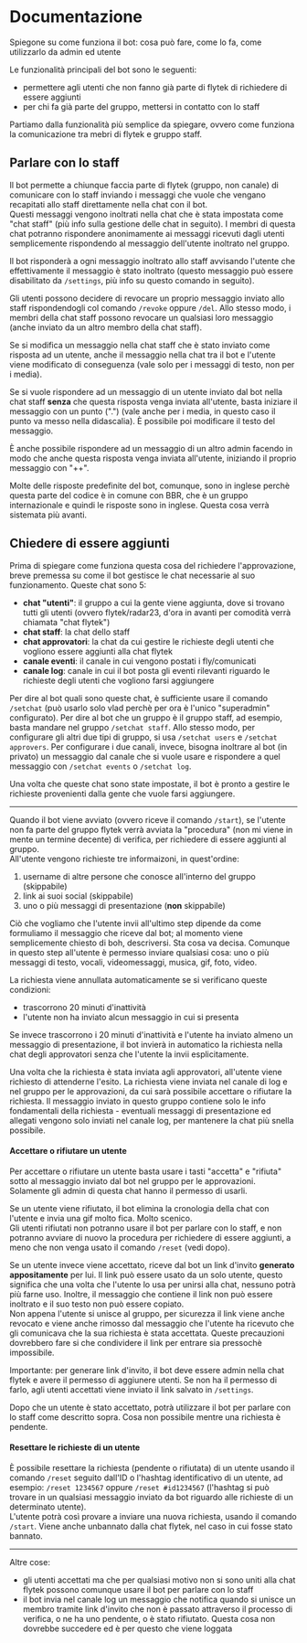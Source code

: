 # Documentazione

Spiegone su come funziona il bot: cosa può fare, come lo fa, come utilizzarlo da admin ed utente

Le funzionalità principali del bot sono le seguenti:
- permettere agli utenti che non fanno già parte di flytek di richiedere di essere aggiunti
- per chi fa già parte del gruppo, mettersi in contatto con lo staff

Partiamo dalla funzionalità più semplice da spiegare, ovvero come funziona la comunicazione tra mebri di flytek e gruppo staff.



## Parlare con lo staff

Il bot permette a chiunque faccia parte di flytek (gruppo, non canale) di comunicare con lo staff inviando i messaggi che vuole che vengano recapitati allo staff direttamente nella chat con il bot.  
Questi messaggi vengono inoltrati nella chat che è stata impostata come "chat staff" (più info sulla gestione delle chat in seguito). I membri di questa chat potranno rispondere anonimamente ai messaggi ricevuti dagli utenti semplicemente rispondendo al messaggio dell'utente inoltrato nel gruppo.  

Il bot risponderà a ogni messaggio inoltrato allo staff avvisando l'utente che effettivamente il messaggio è stato inoltrato (questo messaggio può essere disabilitato da `/settings`, più info su questo comando in seguito).

Gli utenti possono decidere di revocare un proprio messaggio inviato allo staff rispondendogli col comando `/revoke` oppure `/del`. Allo stesso modo, i membri della chat staff possono revocare un qualsiasi loro messaggio (anche inviato da un altro membro della chat staff).

Se si modifica un messaggio nella chat staff che è stato inviato come risposta ad un utente, anche il messaggio nella chat tra il bot e l'utente viene modificato di conseguenza (vale solo per i messaggi di testo, non per i media).  

Se si vuole rispondere ad un messaggio di un utente inviato dal bot nella chat staff **senza** che questa risposta venga inviata all'utente, basta iniziare il messaggio con un punto (".") (vale anche per i media, in questo caso il punto va messo nella didascalia). È possibile poi modificare il testo del messaggio.  

È anche possibile rispondere ad un messaggio di un altro admin facendo in modo che anche questa risposta venga inviata all'utente, iniziando il proprio messaggio con "++".

Molte delle risposte predefinite del bot, comunque, sono in inglese perchè questa parte del codice è in comune con BBR, che è un gruppo internazionale e quindi le risposte sono in inglese. Questa cosa verrà sistemata più avanti.

## Chiedere di essere aggiunti

Prima di spiegare come funziona questa cosa del richiedere l'approvazione, breve premessa su come il bot gestisce le chat necessarie al suo funzionamento. Queste chat sono 5:
- **chat "utenti"**: il gruppo a cui la gente viene aggiunta, dove si trovano tutti gli utenti (ovvero flytek/radar23, d'ora in avanti per comodità verrà chiamata "chat flytek")
- **chat staff**: la chat dello staff
- **chat approvatori**: la chat da cui gestire le richieste degli utenti che vogliono essere aggiunti alla chat flytek
- **canale eventi**: il canale in cui vengono postati i fly/comunicati
- **canale log**: canale in cui il bot posta gli eventi rilevanti riguardo le richieste degli utenti che vogliono farsi aggiungere

Per dire al bot quali sono queste chat, è sufficiente usare il comando `/setchat` (può usarlo solo vlad perchè per ora è l'unico "superadmin" configurato). Per dire al bot che un gruppo è il gruppo staff, ad esempio, basta mandare nel gruppo `/setchat staff`. Allo stesso modo, per configurare gli altri due tipi di gruppo, si usa `/setchat users` e `/setchat approvers`. Per configurare i due canali, invece, bisogna inoltrare al bot (in privato) un messaggio dal canale che si vuole usare e rispondere a quel messaggio con `/setchat events` o `/setchat log`.

Una volta che queste chat sono state impostate, il bot è pronto a gestire le richieste provenienti dalla gente che vuole farsi aggiungere.

***

Quando il bot viene avviato (ovvero riceve il comando `/start`), se l'utente non fa parte del gruppo flytek verrà avviata la "procedura" (non mi viene in mente un termine decente) di verifica, per richiedere di essere aggiunti al gruppo.  
All'utente vengono richieste tre informaizoni, in quest'ordine:
1. username di altre persone che conosce all'interno del gruppo (skippabile)
2. link ai suoi social (skippabile)
3. uno o più messaggi di presentazione (**non** skippabile)

Ciò che vogliamo che l'utente invii all'ultimo step dipende da come formuliamo il messaggio che riceve dal bot; al momento viene semplicemente chiesto di boh, descriversi. Sta cosa va decisa. 
Comunque in questo step all'utente è permesso inviare qualsiasi cosa: uno o più messaggi di testo, vocali, videomessaggi, musica, gif, foto, video.

La richiesta viene annullata automaticamente se si verificano queste condizioni:
- trascorrono 20 minuti d'inattività
- l'utente non ha inviato alcun messaggio in cui si presenta

Se invece trascorrono i 20 minuti d'inattività e l'utente ha inviato almeno un messaggio di presentazione, il bot invierà in automatico la richiesta nella chat degli approvatori senza che l'utente la invii esplicitamente.

Una volta che la richiesta è stata inviata agli approvatori, all'utente viene richiesto di attenderne l'esito. La richiesta viene inviata nel canale di log e nel gruppo per le approvazioni, da cui sarà possibile accettare o rifiutare la richiesta. 
Il messaggio inviato in questo gruppo contiene solo le info fondamentali della richiesta - eventuali messaggi di presentazione ed allegati vengono solo inviati nel canale log, per mantenere la chat più snella possibile.

#### Accettare o rifiutare un utente

Per accettare o rifiutare un utente basta usare i tasti "accetta" e "rifiuta" sotto al messaggio inviato dal bot nel gruppo per le approvazioni. Solamente gli admin di questa chat hanno il permesso di usarli.

Se un utente viene rifiutato, il bot elimina la cronologia della chat con l'utente e invia una gif molto fica. Molto scenico.  
Gli utenti rifiutati non potranno usare il bot per parlare con lo staff, e non potranno avviare di nuovo la procedura per richiedere di essere aggiunti, a meno che non venga usato il comando `/reset` (vedi dopo).

Se un utente invece viene accettato, riceve dal bot un link d'invito **generato appositamente** per lui. 
Il link può essere usato da un solo utente, questo significa che una volta che l'utente lo usa per unirsi alla chat, nessuno potrà più farne uso. Inoltre, il messaggio che contiene il link non può essere inoltrato e il suo testo non può essere copiato.  
Non appena l'utente si unisce al gruppo, per sicurezza il link viene anche revocato e viene anche rimosso dal messaggio che l'utente ha ricevuto che gli comunicava che la sua richiesta è stata accettata. 
Queste precauzioni dovrebbero fare si che condividere il link per entrare sia pressochè impossibile.

Importante: per generare link d'invito, il bot deve essere admin nella chat flytek e avere il permesso di aggiunere utenti. 
Se non ha il permesso di farlo, agli utenti accettati viene inviato il link salvato in `/settings`.

Dopo che un utente è stato accettato, potrà utilizzare il bot per parlare con lo staff come descritto sopra. Cosa non possibile mentre una richiesta è pendente.

#### Resettare le richieste di un utente

È possibile resettare la richiesta (pendente o rifiutata) di un utente usando il comando `/reset` seguito dall'ID o l'hashtag identificativo di un utente, ad esempio: `/reset 1234567` oppure `/reset #id1234567` (l'hashtag si può trovare in un qualsiasi messaggio inviato da bot riguardo alle richieste di un determinato utente).  
L'utente potrà così provare a inviare una nuova richiesta, usando il comando `/start`. Viene anche unbannato dalla chat flytek, nel caso in cui fosse stato bannato.

***

Altre cose:
- gli utenti accettati ma che per qualsiasi motivo non si sono uniti alla chat flytek possono comunque usare il bot per parlare con lo staff
- il bot invia nel canale log un messaggio che notifica quando si unisce un membro tramite link d'invito che non è passato attraverso il processo di verifica, o ne ha uno pendente, o è stato rifiutato. Questa cosa non dovrebbe succedere ed è per questo che viene loggata